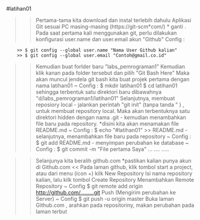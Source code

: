 #latihan01
>> Pertama-tama kita download dan instal terlebih dahulu Aplikasi Git sesuai PC masing-masing (https://git-scm*com/) * ganti .
>> Pada saat pertama kali menggunakan git, perlu dilakukan konfigurasi user.name dan user.email akun "Github"
>> Config :

		>> $ git config --global user.name "Nama User Github kalian"
		>> $ git config --global user.email "Contoh@gmail.co.id"

>> Kemudian buat forlder baru "labs_pemrograman1"
>> Kemudian klik kanan pada folder tersebut dan pilih "Git Bash Here"
>> Maka akan muncul jendela git bash
	kita buat projek pertama dengan nama latihan01
		~ Config : $ mkdir latihan01
			   $ cd latihan01
	sehingga terbentuk satu direktori baru dibawahnya "d/labs_pemrograman1/latihan01"
>> Selanjutnya, membuat reposiory local
	- jalankan perintah "git init" (tanpa tanda " ) ,  untuk membuat repository local. Maka akan terbentuknya satu direktori hidden dengan nama .git
	- kemudian menambahkan file baru pada repository. *disini kita akan menamakan file README.md
		~ Config : $ echo "#latihan01" >> README.md
	- selanjutnya, menambahkan file baru pada repository
		~ Config : $ git add README.md
	- menyimpan perubahan ke database
		~ Config : $ git commit -m "File pertama Saya"
...
....
.....

>> Selanjunya kita beralih github.com *pastikan kalian punya akun di Github.com <<
>> Pada laman github, klik tombol start a project, atau dari menu (icon +) kilk New Repository
>> Isi nama repository kalian, lalu kilk tombol Create Repository
>> Menambahkan Remote Repository
	~ Config $ git remote add origin http://github.com/.........git
>> Push (Mengirim perubahan ke Server)
	~ Config $ git push -u origin master
>> Buka laman Github.com , arahkan pada repositoriny, makan perubahan pada laman terbut